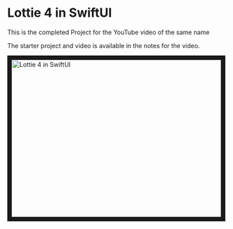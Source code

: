 # Lottie 4 in SwiftUI
This is the completed Project for the YouTube video of the same name

The starter project and video is available in the notes for the video.

<a href="http://www.youtube.com/watch?feature=player_embedded&v=kUjHl7zfCeg
" target="_blank"><img src="http://img.youtube.com/vi/kUjHl7zfCeg/0.jpg" 
alt="Lottie 4 in SwiftUI" width="480" height="360" border="10" /></a>

